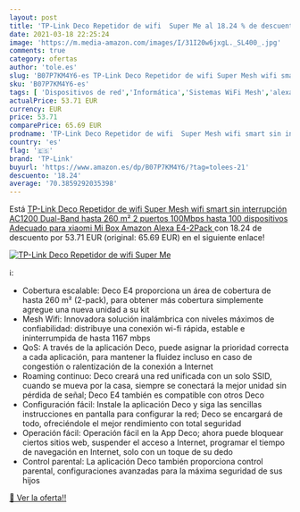 ```yaml
---
layout: post
title: 'TP-Link Deco Repetidor de wifi  Super Me al 18.24 % de descuento'
date: 2021-03-18 22:25:24
image: 'https://m.media-amazon.com/images/I/31I20w6jxgL._SL400_.jpg'
comments: true
category: ofertas
author: 'tole.es'
slug: 'B07P7KM4Y6-es TP-Link Deco Repetidor de wifi Super Mesh wifi smart sin...'
sku: 'B07P7KM4Y6-es'
tags: [ 'Dispositivos de red','Informática','Sistemas WiFi Mesh','alexa','tp-link', ]
actualPrice: 53.71 EUR
currency: EUR
price: 53.71
comparePrice: 65.69 EUR
prodname: 'TP-Link Deco Repetidor de wifi  Super Mesh wifi smart sin interrupción AC1200 Dual-Band hasta 260 m²  2 puertos 100Mbps  hasta 100 dispositivos  Adecuado para xiaomi Mi Box  Amazon Alexa  E4-2Pack '
country: 'es'
flag: '🇪🇸'
brand: 'TP-Link'
buyurl: 'https://www.amazon.es/dp/B07P7KM4Y6/?tag=tolees-21'
descuento: '18.24'
average: '70.3859292035398'
---
```


Está [TP-Link Deco Repetidor de wifi  Super Mesh wifi smart sin interrupción AC1200 Dual-Band hasta 260 m²  2 puertos 100Mbps  hasta 100 dispositivos  Adecuado para xiaomi Mi Box  Amazon Alexa  E4-2Pack ](https://www.amazon.es/dp/B07P7KM4Y6/?tag=tolees-21) con 18.24 de descuento por 53.71 EUR (original: 65.69 EUR) en el siguiente enlace!

[![TP-Link Deco Repetidor de wifi  Super Me](https://m.media-amazon.com/images/I/31I20w6jxgL._SL400_.jpg)](https://www.amazon.es/dp/B07P7KM4Y6/?tag=tolees-21)

ℹ️:

- Cobertura escalable: Deco E4 proporciona un área de cobertura de hasta 260 m² (2-pack), para obtener más cobertura simplemente agregue una nueva unidad a su kit
- Mesh Wifi: Innovadora solución inalámbrica con niveles máximos de confiabilidad: distribuye una conexión wi-fi rápida, estable e ininterrumpida de hasta 1167 mbps
- QoS: A través de la aplicación Deco, puede asignar la prioridad correcta a cada aplicación, para mantener la fluidez incluso en caso de congestión o ralentización de la conexión a Internet
- Roaming continuo: Deco creará una red unificada con un solo SSID, cuando se mueva por la casa, siempre se conectará la mejor unidad sin pérdida de señal; Deco E4 también es compatible con otros Deco
- Configuración fácil: Instale la aplicación Deco y siga las sencillas instrucciones en pantalla para configurar la red; Deco se encargará de todo, ofreciéndole el mejor rendimiento con total seguridad
- Operación fácil: Operación fácil en la App Deco; ahora puede bloquear ciertos sitios web, suspender el acceso a Internet, programar el tiempo de navegación en Internet, solo con un toque de su dedo
- Control parental: La aplicación Deco también proporciona control parental, configuraciones avanzadas para la máxima seguridad de sus hijos

[🛒 Ver la oferta!!](https://www.amazon.es/dp/B07P7KM4Y6/?tag=tolees-21)
